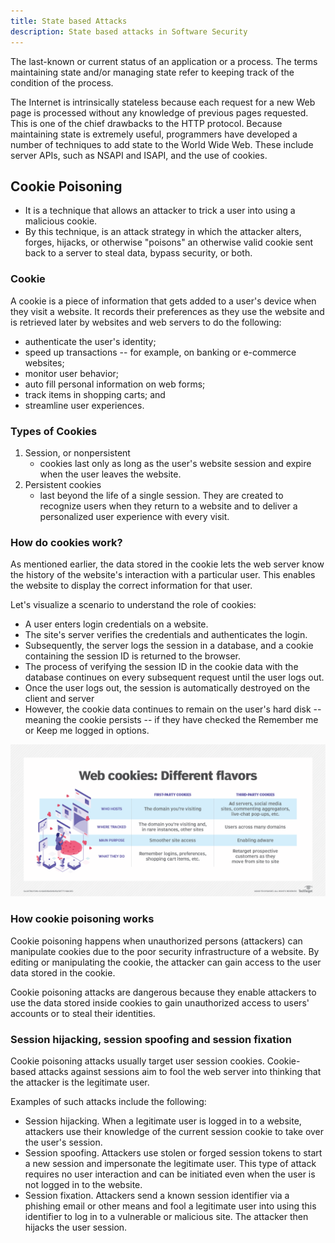 ```yaml
---
title: State based Attacks
description: State based attacks in Software Security
---
```


The last-known or current status of an application or a process. The terms maintaining state and/or managing state refer to keeping track of the condition of the process.

The Internet is intrinsically stateless because each request for a new Web page is processed without any knowledge of previous pages requested. This is one of the chief drawbacks to the HTTP protocol. Because maintaining state is extremely useful, programmers have developed a number of techniques to add state to the World Wide Web. These include server APIs, such as NSAPI and ISAPI, and the use of cookies. 


## Cookie Poisoning

- It is a technique that allows an attacker to trick a user into using a malicious cookie.
- By this technique, is an attack strategy in which the attacker alters, forges, hijacks, or otherwise "poisons" an otherwise valid cookie sent back to a server to steal data, bypass security, or both.
### Cookie
A cookie is a piece of information that gets added to a user's device when they visit a website. It records their preferences as they use the website and is retrieved later by websites and web servers to do the following:

- authenticate the user's identity;
- speed up transactions -- for example, on banking or e-commerce websites;
- monitor user behavior;
- auto fill personal information on web forms;
- track items in shopping carts; and
- streamline user experiences.

### Types of Cookies

1. Session, or nonpersistent
   - cookies last only as long as the user's website session and expire when the user leaves the website.
2. Persistent cookies
   - last beyond the life of a single session. They are created to recognize users when they return to a website and to deliver a personalized user experience with every visit.

### How do cookies work?

As mentioned earlier, the data stored in the cookie lets the web server know the history of the website's interaction with a particular user. This enables the website to display the correct information for that user.

Let's visualize a scenario to understand the role of cookies:

  - A user enters login credentials on a website.
  - The site's server verifies the credentials and authenticates the login.
  - Subsequently, the server logs the session in a database, and a cookie containing the session ID is returned to the browser.
  - The process of verifying the session ID in the cookie data with the database continues on every subsequent request until the user logs out.
  - Once the user logs out, the session is automatically destroyed on the client and server
  - However, the cookie data continues to remain on the user's hard disk -- meaning the cookie persists -- if they have checked the Remember me or Keep me logged in options.
  
![Cookies](../assets/images/cookie-poisoning.png)

### How cookie poisoning works

Cookie poisoning happens when unauthorized persons (attackers) can manipulate cookies due to the poor security infrastructure of a website. By editing or manipulating the cookie, the attacker can gain access to the user data stored in the cookie.

Cookie poisoning attacks are dangerous because they enable attackers to use the data stored inside cookies to gain unauthorized access to users' accounts or to steal their identities.

### Session hijacking, session spoofing and session fixation

Cookie poisoning attacks usually target user session cookies. Cookie-based attacks against sessions aim to fool the web server into thinking that the attacker is the legitimate user.

Examples of such attacks include the following:

- Session hijacking. When a legitimate user is logged in to a website, attackers use their knowledge of the current session cookie to take over the user's session.
- Session spoofing. Attackers use stolen or forged session tokens to start a new session and impersonate the legitimate user. This type of attack requires no user interaction and can be initiated even when the user is not logged in to the website.
- Session fixation. Attackers send a known session identifier via a phishing email or other means and fool a legitimate user into using this identifier to log in to a vulnerable or malicious site. The attacker then hijacks the user session.
